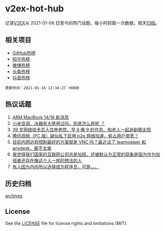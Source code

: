 # v2ex-hot-hub

 记录[V2EX](https://www.v2ex.com/)从 2021-01-06 日至今的热门话题。每小时抓取一次数据，按天[归档](archives)。
 
 ## 相关项目

- [GitHub热榜](https://github.com/lonnyzhang423/github-hot-hub)
- [知乎热榜](https://github.com/lonnyzhang423/zhihu-hot-hub)
- [微博热榜](https://github.com/lonnyzhang423/weibo-hot-hub)
- [头条热榜](https://github.com/lonnyzhang423/toutiao-hot-hub)
- [抖音热榜](https://github.com/lonnyzhang423/douyin-hot-hub)


 `更新时间：2021-01-16 13:34:27 +0800`

## 热议话题

1. [ARM MacBook 14/16 新消息](https://www.v2ex.com/t/745295)
1. [小米空调、冰箱有大佬用过吗，到底怎么样呢 ？](https://www.v2ex.com/t/745234)
1. [39 岁网络技术员入住养老院，早 6 晚 9 的作息、和老人一起追剧晒太阳](https://www.v2ex.com/t/745285)
1. [腾讯视频（PC 版）疑似私下启用 p2p 网络加速，偷占用户带宽？](https://www.v2ex.com/t/745365)
1. [目前内网远程控制最好的方案就是 VNC 吗？最近试了 teamviewer 和 anydesk，都不太爽](https://www.v2ex.com/t/745358)
1. [我觉得我们国家的互联网公司总是加班，还被默认为正常的现象是因为作为加班者还存在像这个人一样的想法的人](https://www.v2ex.com/t/745228)
1. [有人因为内向所以选择成为程序员，可是。。。](https://www.v2ex.com/t/745221)

## 历史归档

[archives](archives)

## License

See the [LICENSE](LICENSE) file for license rights and limitations (MIT).
